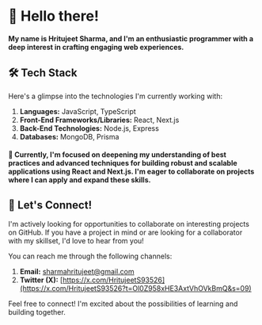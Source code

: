 # 👋 Hello there!

#### My name is Hritujeet Sharma, and I'm an enthusiastic programmer with a deep interest in crafting engaging web experiences.

## 🛠️ Tech Stack

Here's a glimpse into the technologies I'm currently working with:

1.  **Languages:** JavaScript, TypeScript
2.  **Front-End Frameworks/Libraries:** React, Next.js
3.  **Back-End Technologies:** Node.js, Express
4.  **Databases:** MongoDB, Prisma

#### 🌱 Currently, I'm focused on deepening my understanding of best practices and advanced techniques for building robust and scalable applications using React and Next.js. I'm eager to collaborate on projects where I can apply and expand these skills.

## 🤝 Let's Connect!

I'm actively looking for opportunities to collaborate on interesting projects on GitHub. If you have a project in mind or are looking for a collaborator with my skillset, I'd love to hear from you!

You can reach me through the following channels:

1.  **Email:** [sharmahritujeet@gmail.com](mailto:sharmahritujeet@gmail.com)
2.  **Twitter (X):** [https://x.com/HritujeetS93526](https://x.com/HritujeetS93526?t=Ol0Z958xHE3AxtVhOVkBmQ&s=09)

Feel free to connect! I'm excited about the possibilities of learning and building together.
